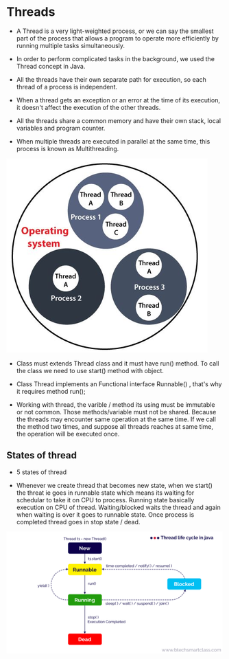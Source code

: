 # Threads

- A Thread is a very light-weighted process, or we can say the smallest part of the process that allows a program to operate more efficiently by running multiple tasks simultaneously.

- In order to perform complicated tasks in the background, we used the Thread concept in Java.

- All the threads have their own separate path for execution, so each thread of a process is independent.

- When a thread gets an exception or an error at the time of its execution, it doesn't affect the execution of the other threads. 

- All the threads share a common memory and have their own stack, local variables and program counter. 

- When multiple threads are executed in parallel at the same time, this process is known as Multithreading.

![](https://github.com/codophilic/LearnJAVA/blob/main/Images/5.JPG)

- Class must extends Thread class and it must have run() method. To call the class we need to use start() method with object.

- Class Thread implements an Functional interface Runnable() , that's why it requires method run();

-  Working with thread, the varible / method its using must be immutable or not common. Those methods/variable must not be shared. Because the threads may encounter same operation at the same time. If we call the method two times, and suppose all threads reaches at same time, the operation will be executed once.


## States of thread

- 5 states of thread

- Whenever we create thread that becomes new state, when we start() the threat ie goes in runnable state which means its waiting for schedular to take it on CPU to process. Running state basically execution on CPU of thread. Waiting/blocked waits the thread and again when waiting is over it goes to runnable state. Once process is completed thread
goes in stop state / dead.

![](https://github.com/codophilic/LearnJAVA/blob/main/Images/6.PNG)



